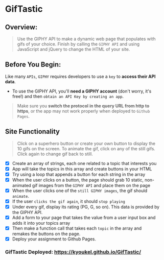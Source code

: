 # GifTastic

## Overview:

> Use the GIPHY API to make a dynamic web page that populates with gifs of your choice. 
> Finish by calling the `GIPHY API` and using JavaScript and jQuery to change the HTML of your site.

## Before You Begin:

Like many `APIs`, `GIPHY` requires developers to use a `key` to **access their API data**. 
* To use the GIPHY API, you'll **need a GIPHY account** (don't worry, it's free!) and then `obtain an API Key by creating an app`.
    
> Make sure you **switch the protocol in the query URL from http to https**, or the app may not work properly when deployed to `Github Pages`.

## Site Functionality

> Click on a superhero button or create your own button to display the 10 gifs on the screen. 
> To animate the gif, click on any of the still gifs. Click again to change gif back to still.

   - [x] Create an array of strings, each one related to a topic that interests you
   - [x] App will take the topics in this array and create buttons in your HTML
   - [x] Try using a loop that appends a button for each string in the array
   - [x] When the user clicks on a button, the page should grab 10 static, non-animated gif images from the `GIPHY API` and place them on the page
   - [x] When the user clicks one of the `still GIPHY images`, the gif should `animate`. 
   - [x] If the user `clicks the gif again`, it should `stop playing`
   - [x] Under every gif, display its rating (PG, G, so on). This data is provided by the GIPHY API.
   - [x] Add a form to your page that takes the value from a user input box and adds it into your topics array
   - [x] Then make a function call that takes each `topic` in the array and remakes the buttons on the page.
   - [x] Deploy your assignment to Github Pages. 
   
   ### GifTastic Deployed: https://kyoukel.github.io/GifTastic/
